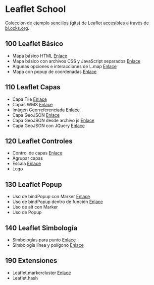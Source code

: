 # Leaflet School

Colección de ejemplo sencillos (gits) de Leaflet accesibles a través de [bl.ocks.org](http://bl.ocks.org/).

## 100 Leaflet Básico

- Mapa básico HTML [Enlace](http://bl.ocks.org/sigdeletras/3bbc1518e10db1d25434567a5645e5bb)
- Mapa básico con archivos CSS y JavaScript separados [Enlace](http://bl.ocks.org/sigdeletras/3ecabc3d2483691657d49938ab2f4729)
- Algunas opciones e interacciones de L.map [Enlace](http://bl.ocks.org/sigdeletras/5df53d0e707312621df29af9694f18ad)
- Mapa con popup de coordenadas [Enlace](http://bl.ocks.org/sigdeletras/be693cb24f6eaed6a30911183b233085)

## 110 Leaflet Capas

- Capa Tile [Enlace](http://bl.ocks.org/sigdeletras/ef9da2943b79927f02988956376c958b)
- Capas WMS [Enlace](http://bl.ocks.org/sigdeletras/57790d8540f8ada4ab8d668992c1fcb7)
- Imágen Georreferenciada [Enlace](http://bl.ocks.org/sigdeletras/681cb05e79a54552a0d6c25dd826ec51)
- Capa GeoJSON [Enlace](http://bl.ocks.org/sigdeletras/3888de4540dfc1d47682f1cb78765e18)
- Capa GeoJSON desde archivo js [Enlace](http://bl.ocks.org/sigdeletras/931e41a6cb34936a2079e97a3b7ccca6)
- Capa GeoJSON con JQuery [Enlace](http://bl.ocks.org/sigdeletras/c4bcf4068ff6b9adf1d148fdf9c0fa91)


## 120 Leaflet Controles

- Control de capas [Enlace](http://bl.ocks.org/sigdeletras/d2b51cf8dd330a2a4da3b08d0e97e356)
- Agrupar capas
- Escala [Enlace](http://bl.ocks.org/sigdeletras/669a78d38941190d23a6a55fe9cad549)
- Logo

## 130 Leaflet Popup

- Uso de bindPopup con Marker [Enlace](http://bl.ocks.org/sigdeletras/69f6ee18feeb42b5cc159936536195bf)
- Uso de bindPopup dentro de función [Enlace](http://bl.ocks.org/sigdeletras/d8d26e1745c1f23949b7e2fd0d6ab30f)
- Uso de alt con Marker
- Uso de Popup

## 140 Leaflet Simbología

- Simbologías para punto [Enlace](http://bl.ocks.org/sigdeletras/b61d7aed65a7af157bca55527b0dbec0)
- Simbología línea y polígono [Enlace](http://bl.ocks.org/sigdeletras/ea1904ddc451c5aaaba120895d45f912)


## 190 Extensiones
- Leaflet.markercluster [Enlace](http://bl.ocks.org/sigdeletras/2e5e1c785d6e2662006ff44f59e33a38)
- Leaflet.hash


